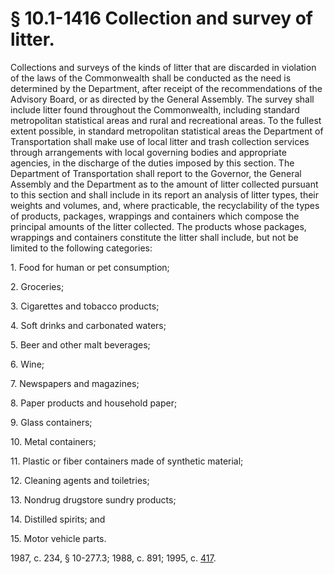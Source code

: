 # § 10.1-1416 Collection and survey of litter.

<p>Collections and surveys of the kinds of litter that are discarded in violation of the laws of the Commonwealth shall be conducted as the need is determined by the Department, after receipt of the recommendations of the Advisory Board, or as directed by the General Assembly. The survey shall include litter found throughout the Commonwealth, including standard metropolitan statistical areas and rural and recreational areas. To the fullest extent possible, in standard metropolitan statistical areas the Department of Transportation shall make use of local litter and trash collection services through arrangements with local governing bodies and appropriate agencies, in the discharge of the duties imposed by this section. The Department of Transportation shall report to the Governor, the General Assembly and the Department as to the amount of litter collected pursuant to this section and shall include in its report an analysis of litter types, their weights and volumes, and, where practicable, the recyclability of the types of products, packages, wrappings and containers which compose the principal amounts of the litter collected. The products whose packages, wrappings and containers constitute the litter shall include, but not be limited to the following categories:</p><p>1. Food for human or pet consumption;</p><p>2. Groceries;</p><p>3. Cigarettes and tobacco products;</p><p>4. Soft drinks and carbonated waters;</p><p>5. Beer and other malt beverages;</p><p>6. Wine;</p><p>7. Newspapers and magazines;</p><p>8. Paper products and household paper;</p><p>9. Glass containers;</p><p>10. Metal containers;</p><p>11. Plastic or fiber containers made of synthetic material;</p><p>12. Cleaning agents and toiletries;</p><p>13. Nondrug drugstore sundry products;</p><p>14. Distilled spirits; and</p><p>15. Motor vehicle parts.</p><p>1987, c. 234, § 10-277.3; 1988, c. 891; 1995, c. <a href='http://lis.virginia.gov/cgi-bin/legp604.exe?951+ful+CHAP0417'>417</a>.</p>
